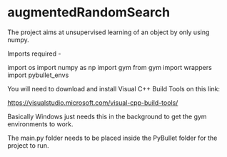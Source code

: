 # augmentedRandomSearch
The project aims at unsupervised learning of an object by only using numpy.

Imports required - 

import os
import numpy as np
import gym
from gym import wrappers
import pybullet_envs

You will need to download and install Visual C++ Build Tools on this link:

https://visualstudio.microsoft.com/visual-cpp-build-tools/

Basically Windows just needs this in the background to get the gym environments to work.

The main.py folder needs to be placed inside the PyBullet folder for the project to run.

